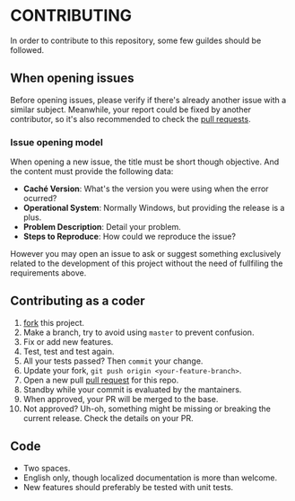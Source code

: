 # CONTRIBUTING

In order to contribute to this repository, some few guildes should be followed.

## When opening issues

Before opening issues, please verify if there's already another issue with a similar subject. Meanwhile, your report could be fixed
by another contributor, so it's also recommended to check the [pull requests](https://github.com/rfns/port/pulls).

### Issue opening model

When opening a new issue, the title must be short though objective.
And the content must provide the following data:

* __Caché Version__: What's the version you were using when the error ocurred?
* __Operational System__: Normally Windows, but providing the release is a plus.
* __Problem Description__: Detail your problem.
* __Steps to Reproduce__: How could we reproduce the issue?

However you may open an issue to ask or suggest something exclusively related to the development of this project without the need of
fullfiling the requirements above.

## Contributing as a coder

1. [fork](https://github.com/rfns/port#fork-destination-box) this project.
2. Make a branch, try to avoid using `master` to prevent confusion.
3. Fix or add new features.
5. Test, test and test again.
6. All your tests passed? Then `commit` your change.
7. Update your fork, `git push origin <your-feature-branch>`.
8. Open a new pull [pull request](https://github.com/rfns/port/pulls) for this repo.
7. Standby while your commit is evaluated by the mantainers.
8. When approved, your PR will be merged to the base.
9. Not approved? Uh-oh, something might be missing or breaking the current release. Check the details on your PR.

## Code

* Two spaces.
* English only, though localized documentation is more than welcome.
* New features should preferably be tested with unit tests.
